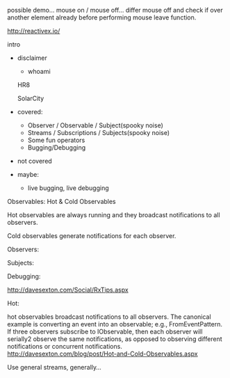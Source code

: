 possible demo…
mouse on / mouse off…
differ mouse off and check if over another element already before performing mouse leave function.

http://reactivex.io/

intro

- disclaimer
    - whoami
    

    HR8
    




    SolarCity

- covered:
    - Observer / Observable / Subject(spooky noise)
    - Streams / Subscriptions / Subjects(spooky noise)
    - Some fun operators
    - Bugging/Debugging

- not covered

- maybe:
    - live bugging, live debugging

Observables:
Hot & Cold Observables

Hot observables are always running and they broadcast notifications to all observers.

Cold observables generate notifications for each observer.

Observers:

Subjects:

Debugging:

http://davesexton.com/Social/RxTips.aspx

Hot:

hot observables broadcast notifications to all observers.  The canonical example is converting an event into an observable; e.g., FromEventPattern.  If three observers subscribe to IObservable<MouseMoveEventArgs>, then each observer will serially2 observe the same notifications, as opposed to observing different notifications or concurrent notifications.
http://davesexton.com/blog/post/Hot-and-Cold-Observables.aspx

Use general streams, generally…

